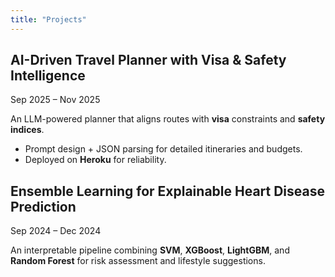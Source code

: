 ```yaml
---
title: "Projects"
---
```


<!-- Page-specific styling: slightly smaller text and de-emphasized dates; match Resume heading sizes -->
<style>
.post-content { font-size: 0.95rem; line-height: 1.45; }
.post-content h1, .post-content h2 { font-size: 1.05rem; margin-top: 0.8rem; }
.post-content .meta-date { font-size: 0.9rem; color: var(--secondary); }
</style>

## AI-Driven Travel Planner with Visa & Safety Intelligence
<span class="meta-date">Sep 2025 – Nov 2025</span>

An LLM-powered planner that aligns routes with **visa** constraints and **safety indices**.  
- Prompt design + JSON parsing for detailed itineraries and budgets.  
- Deployed on **Heroku** for reliability.

## Ensemble Learning for Explainable Heart Disease Prediction
<span class="meta-date">Sep 2024 – Dec 2024</span>

An interpretable pipeline combining **SVM**, **XGBoost**, **LightGBM**, and **Random Forest** for risk assessment and lifestyle suggestions.
